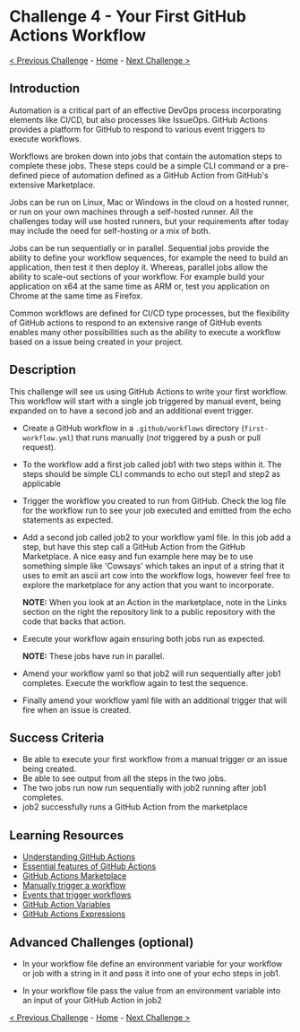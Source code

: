 # Challenge 4 - Your First GitHub Actions Workflow

[< Previous Challenge](Challenge-03.md) - [Home](../README.md) - [Next Challenge >](Challenge-05.md)

## Introduction

Automation is a critical part of an effective DevOps process incorporating elements like CI/CD, but also processes like IssueOps. GitHub Actions provides a platform for GitHub to respond to various event triggers to execute workflows.

Workflows are broken down into jobs that contain the automation steps to complete these jobs. These steps could be a simple CLI command or a pre-defined piece of automation defined as a GitHub Action from GitHub's extensive Marketplace.

Jobs can be run on Linux, Mac or Windows in the cloud on a hosted runner, or run on your own machines through a self-hosted runner. All the challenges today will use hosted runners, but your requirements after today may include the need for self-hosting or a mix of both.

Jobs can be run sequentially or in parallel. Sequential jobs provide the ability to define your workflow sequences, for example the need to build an application, then test it then deploy it. Whereas, parallel jobs allow the ability to scale-out sections of your workflow. For example build your application on x64 at the same time as ARM or, test you application on Chrome at the same time as Firefox.

Common workflows are defined for CI/CD type processes, but the flexibility of GitHub actions to respond to an extensive range of GitHub events enables many other possibilities such as the ability to execute a workflow based on a issue being created in your project.

## Description

This challenge will see us using GitHub Actions to write your first workflow. This workflow will start with a single job triggered by manual event, being expanded on to have a second job and an additional event trigger.

- Create a GitHub workflow in a `.github/workflows` directory (`first-workflow.yml`) that runs manually (*not* triggered by a push or pull request).

- To the workflow add a first job called job1 with two steps within it. The steps should be simple CLI commands to echo out step1 and step2 as applicable

- Trigger the workflow you created to run from GitHub. Check the log file for the workflow run to see your job executed and emitted from the echo statements as expected.

- Add a second job called job2 to your workflow yaml file. In this job add a step, but have this step call a GitHub Action from the GitHub Marketplace. A nice easy and fun example here may be to use something simple like 'Cowsays' which takes an input of a string that it uses to emit an ascii art cow into the workflow logs, however feel free to explore the marketplace for any action that you want to incorporate. 

  **NOTE:** When you look at an Action in the marketplace, note in the Links section on the right the repository link to a public repository with the code that backs that action.

- Execute your workflow again ensuring both jobs run as expected. 
  
  **NOTE:** These jobs have run in parallel.

- Amend your workflow yaml so that job2 will run sequentially after job1 completes. Execute the workflow again to test the sequence.

- Finally amend your workflow yaml file with an additional trigger that will fire when an issue is created.

## Success Criteria

- Be able to execute your first workflow from a manual trigger or an issue being created.
- Be able to see output from all the steps in the two jobs.
- The two jobs run now run sequentially with job2 running after job1 completes.
- job2 successfully runs a GitHub Action from the marketplace

## Learning Resources

- [Understanding GitHub Actions](https://docs.github.com/en/enterprise-cloud@latest/actions/learn-github-actions/understanding-github-actions)
- [Essential features of GitHub Actions](https://docs.github.com/en/enterprise-cloud@latest/actions/learn-github-actions/essential-features-of-github-actions)
- [GitHub Actions Marketplace](https://github.com/marketplace?type=actions)
- [Manually trigger a workflow](https://docs.github.com/en/actions/using-workflows/events-that-trigger-workflows#workflow_dispatch)
- [Events that trigger workflows](https://docs.github.com/en/actions/using-workflows/events-that-trigger-workflows)
- [GitHub Action Variables](https://docs.github.com/en/enterprise-cloud@latest/actions/learn-github-actions/variables)
- [GitHub Actions Expressions](https://docs.github.com/en/enterprise-cloud@latest/actions/learn-github-actions/expressions)


## Advanced Challenges (optional)
- In your workflow file define an environment variable for your workflow or job with a string in it and pass it into one of your echo steps in job1.

- In your workflow file pass the value from an environment variable into an input of your GitHub Action in job2 

[< Previous Challenge](Challenge-03.md) - [Home](../README.md) - [Next Challenge >](Challenge-05.md)
